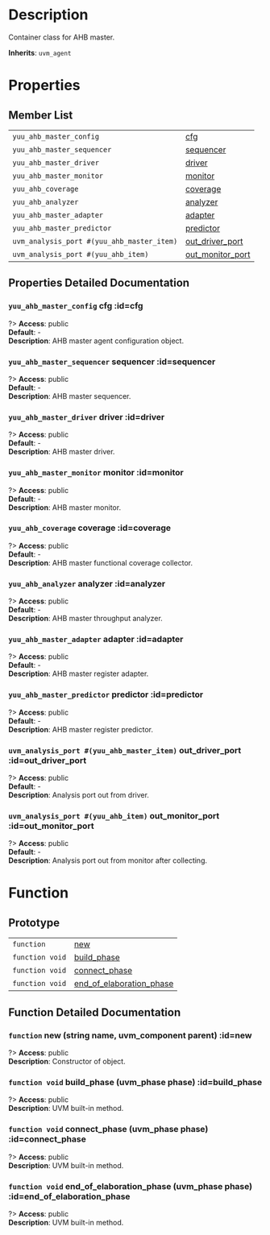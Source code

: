 # Description

Container class for AHB master.  

**Inherits**: ``uvm_agent``

# Properties

## Member List

| | |
| - | - |
| `yuu_ahb_master_config` | [cfg](#cfg) |
| `yuu_ahb_master_sequencer` | [sequencer](#sequencer) |
| `yuu_ahb_master_driver` | [driver](#driver) |
| `yuu_ahb_master_monitor` | [monitor](#monitor) |
| `yuu_ahb_coverage` | [coverage](#coverage) |
| `yuu_ahb_analyzer` | [analyzer](#analyzer) |
| `yuu_ahb_master_adapter` | [adapter](#adapter) |
| `yuu_ahb_master_predictor` | [predictor](#predictor) |
| `uvm_analysis_port #(yuu_ahb_master_item)` | [out_driver_port](#out_driver_port) |
| `uvm_analysis_port #(yuu_ahb_item)` | [out_monitor_port](#out_monitor_port) |

## Properties Detailed Documentation

### `yuu_ahb_master_config` cfg :id=cfg

?> **Access**: public  
**Default**: -  
**Description**: AHB master agent configuration object.  


### `yuu_ahb_master_sequencer` sequencer :id=sequencer

?> **Access**: public  
**Default**: -  
**Description**: AHB master sequencer.  


### `yuu_ahb_master_driver` driver :id=driver

?> **Access**: public  
**Default**: -  
**Description**: AHB master driver.  


### `yuu_ahb_master_monitor` monitor :id=monitor

?> **Access**: public  
**Default**: -  
**Description**: AHB master monitor.  


### `yuu_ahb_coverage` coverage :id=coverage

?> **Access**: public  
**Default**: -  
**Description**: AHB master functional coverage collector.  


### `yuu_ahb_analyzer` analyzer :id=analyzer

?> **Access**: public  
**Default**: -  
**Description**: AHB master throughput analyzer.  


### `yuu_ahb_master_adapter` adapter :id=adapter

?> **Access**: public  
**Default**: -  
**Description**: AHB master register adapter.  


### `yuu_ahb_master_predictor` predictor :id=predictor

?> **Access**: public  
**Default**: -  
**Description**: AHB master register predictor.  


### `uvm_analysis_port #(yuu_ahb_master_item)` out_driver_port :id=out_driver_port

?> **Access**: public  
**Default**: -  
**Description**: Analysis port out from driver.  


### `uvm_analysis_port #(yuu_ahb_item)` out_monitor_port :id=out_monitor_port

?> **Access**: public  
**Default**: -  
**Description**: Analysis port out from monitor after collecting.  


# Function

## Prototype

| | |
| - | - |
| `function` | [new](#new) |
| `function void` | [build_phase](#build_phase) |
| `function void` | [connect_phase](#connect_phase) |
| `function void` | [end_of_elaboration_phase](#end_of_elaboration_phase) |

## Function Detailed Documentation

### `function` new (string name, uvm_component parent) :id=new

?> **Access**: public  
**Description**: Constructor of object.  


### `function void` build_phase (uvm_phase phase) :id=build_phase

?> **Access**: public  
**Description**: UVM built-in method.  


### `function void` connect_phase (uvm_phase phase) :id=connect_phase

?> **Access**: public  
**Description**: UVM built-in method.  


### `function void` end_of_elaboration_phase (uvm_phase phase) :id=end_of_elaboration_phase

?> **Access**: public  
**Description**: UVM built-in method.  


